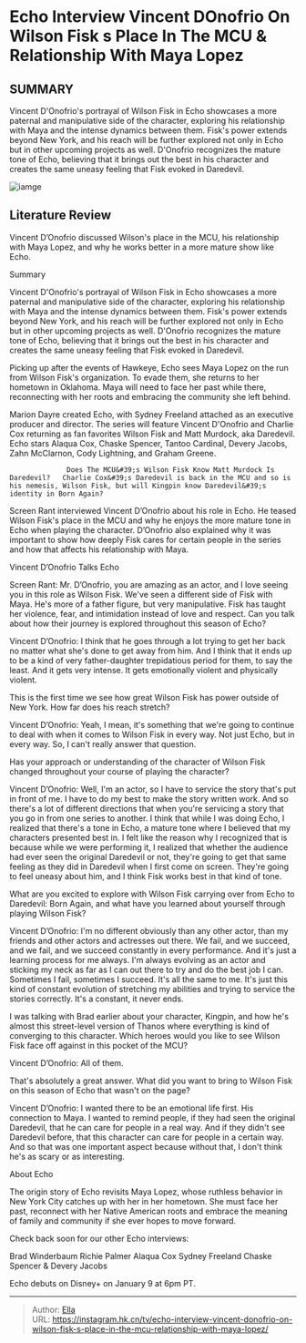 # Echo Interview Vincent DOnofrio On Wilson Fisk s Place In The MCU &amp; Relationship With Maya Lopez


## SUMMARY 



  Vincent D&#39;Onofrio&#39;s portrayal of Wilson Fisk in Echo showcases a more paternal and manipulative side of the character, exploring his relationship with Maya and the intense dynamics between them.   Fisk&#39;s power extends beyond New York, and his reach will be further explored not only in Echo but in other upcoming projects as well.   D&#39;Onofrio recognizes the mature tone of Echo, believing that it brings out the best in his character and creates the same uneasy feeling that Fisk evoked in Daredevil.  

![iamge]()

## Literature Review
Vincent D’Onofrio discussed Wilson&#39;s place in the MCU, his relationship with Maya Lopez, and why he works better in a more mature show like Echo.


Summary

  Vincent D&#39;Onofrio&#39;s portrayal of Wilson Fisk in Echo showcases a more paternal and manipulative side of the character, exploring his relationship with Maya and the intense dynamics between them.   Fisk&#39;s power extends beyond New York, and his reach will be further explored not only in Echo but in other upcoming projects as well.   D&#39;Onofrio recognizes the mature tone of Echo, believing that it brings out the best in his character and creates the same uneasy feeling that Fisk evoked in Daredevil.  





Picking up after the events of Hawkeye, Echo sees Maya Lopez on the run from Wilson Fisk&#39;s organization. To evade them, she returns to her hometown in Oklahoma. Maya will need to face her past while there, reconnecting with her roots and embracing the community she left behind.




Marion Dayre created Echo, with Sydney Freeland attached as an executive producer and director. The series will feature Vincent D&#39;Onofrio and Charlie Cox returning as fan favorites Wilson Fisk and Matt Murdock, aka Daredevil. Echo stars Alaqua Cox, Chaske Spencer, Tantoo Cardinal, Devery Jacobs, Zahn McClarnon, Cody Lightning, and Graham Greene.

                  Does The MCU&#39;s Wilson Fisk Know Matt Murdock Is Daredevil?   Charlie Cox&#39;s Daredevil is back in the MCU and so is his nemesis, Wilson Fisk, but will Kingpin know Daredevil&#39;s identity in Born Again?    

Screen Rant interviewed Vincent D’Onofrio about his role in Echo. He teased Wilson Fisk&#39;s place in the MCU and why he enjoys the more mature tone in Echo when playing the character. D’Onofrio also explained why it was important to show how deeply Fisk cares for certain people in the series and how that affects his relationship with Maya.


 Vincent D’Onofrio Talks Echo 
         




Screen Rant: Mr. D’Onofrio, you are amazing as an actor, and I love seeing you in this role as Wilson Fisk. We&#39;ve seen a different side of Fisk with Maya. He&#39;s more of a father figure, but very manipulative. Fisk has taught her violence, fear, and intimidation instead of love and respect. Can you talk about how their journey is explored throughout this season of Echo?


Vincent D’Onofrio: I think that he goes through a lot trying to get her back no matter what she&#39;s done to get away from him. And I think that it ends up to be a kind of very father-daughter trepidatious period for them, to say the least. And it gets very intense. It gets emotionally violent and physically violent.


This is the first time we see how great Wilson Fisk has power outside of New York. How far does his reach stretch?


Vincent D’Onofrio: Yeah, I mean, it&#39;s something that we&#39;re going to continue to deal with when it comes to Wilson Fisk in every way. Not just Echo, but in every way. So, I can&#39;t really answer that question.





Has your approach or understanding of the character of Wilson Fisk changed throughout your course of playing the character?


Vincent D’Onofrio: Well, I&#39;m an actor, so I have to service the story that&#39;s put in front of me. I have to do my best to make the story written work. And so there&#39;s a lot of different directions that when you&#39;re servicing a story that you go in from one series to another. I think that while I was doing Echo, I realized that there&#39;s a tone in Echo, a mature tone where I believed that my characters presented best in.
I felt like the reason why I recognized that is because while we were performing it, I realized that whether the audience had ever seen the original Daredevil or not, they&#39;re going to get that same feeling as they did in Daredevil when I first come on screen. They&#39;re going to feel uneasy about him, and I think Fisk works best in that kind of tone.


          




What are you excited to explore with Wilson Fisk carrying over from Echo to Daredevil: Born Again, and what have you learned about yourself through playing Wilson Fisk?


Vincent D’Onofrio: I&#39;m no different obviously than any other actor, than my friends and other actors and actresses out there. We fail, and we succeed, and we fail, and we succeed constantly in every performance. And it&#39;s just a learning process for me always. I&#39;m always evolving as an actor and sticking my neck as far as I can out there to try and do the best job I can. Sometimes I fail, sometimes I succeed. It&#39;s all the same to me. It&#39;s just this kind of constant evolution of stretching my abilities and trying to service the stories correctly. It&#39;s a constant, it never ends.


I was talking with Brad earlier about your character, Kingpin, and how he&#39;s almost this street-level version of Thanos where everything is kind of converging to this character. Which heroes would you like to see Wilson Fisk face off against in this pocket of the MCU?





Vincent D’Onofrio: All of them.


That&#39;s absolutely a great answer. What did you want to bring to Wilson Fisk on this season of Echo that wasn&#39;t on the page?


Vincent D’Onofrio: I wanted there to be an emotional life first. His connection to Maya. I wanted to remind people, if they had seen the original Daredevil, that he can care for people in a real way. And if they didn&#39;t see Daredevil before, that this character can care for people in a certain way. And so that was one important aspect because without that, I don&#39;t think he&#39;s as scary or as interesting.




 About Echo 
          

The origin story of Echo revisits Maya Lopez, whose ruthless behavior in New York City catches up with her in her hometown. She must face her past, reconnect with her Native American roots and embrace the meaning of family and community if she ever hopes to move forward.




Check back soon for our other Echo interviews:

  Brad Winderbaum   Richie Palmer   Alaqua Cox   Sydney Freeland   Chaske Spencer &amp; Devery Jacobs  



Echo debuts on Disney&#43; on January 9 at 6pm PT.






---

> Author: [Ella](https://instagram.hk.cn/)  
> URL: https://instagram.hk.cn/tv/echo-interview-vincent-donofrio-on-wilson-fisk-s-place-in-the-mcu-relationship-with-maya-lopez/  

